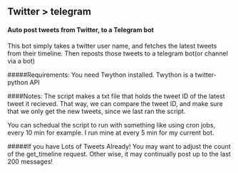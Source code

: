 ## Twitter > telegram
#### Auto post tweets from Twitter, to a Telegram bot

This bot simply takes a twitter user name, and fetches the latest tweets
from their timeline. Then reposts those tweets to a telegram bot(or channel via a bot)

#####Requirements:
You need Twython installed. Twython is a twitter-python API

####Notes:
The script makes a txt file that holds the tweet ID of the latest tweet it 
recieved. That way, we can compare the tweet ID, and make sure that we
only get the new tweets, since we last ran the script.

You can schedual the script to run with something like using cron jobs, 
every 10 min for example. I run mine at every 5 min for my current bot.

#####If you have Lots of Tweets Already!
You may want to adjust the count of the get_timeline request.
Other wise, it may continually post up to the last 200 messages!
